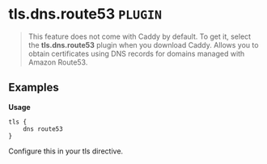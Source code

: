 # tls.dns.route53 `PLUGIN`
> This feature does not come with Caddy by default. To get it, select the **tls.dns.route53** plugin when you download Caddy.
Allows you to obtain certificates using DNS records for domains managed with Amazon Route53.

## Examples
**Usage**
```
tls {
    dns route53
}
```
Configure this in your tls directive.
